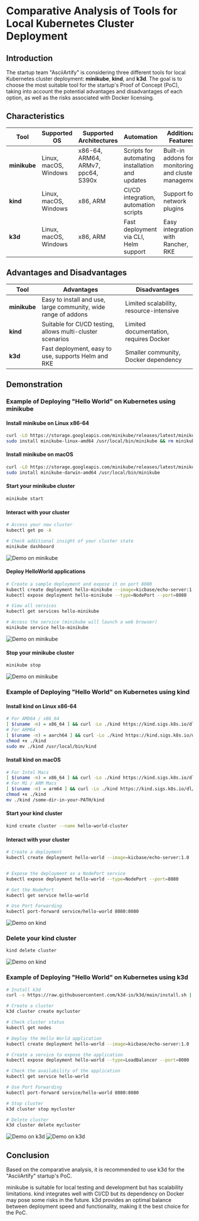 # Comparative Analysis of Tools for Local Kubernetes Cluster Deployment

## Introduction

The startup team "AsciiArtify" is considering three different tools for local Kubernetes cluster deployment: **minikube**, **kind**, and **k3d**. The goal is to choose the most suitable tool for the startup's Proof of Concept (PoC), taking into account the potential advantages and disadvantages of each option, as well as the risks associated with Docker licensing.

## Characteristics

| **Tool**     | **Supported OS**      | **Supported Architectures**        | **Automation**                                  | **Additional Features**                               |
|--------------|-----------------------|------------------------------------|-------------------------------------------------|-------------------------------------------------------|
| **minikube** | Linux, macOS, Windows | x86-64, ARM64, ARMv7, ppc64, S390x | Scripts for automating installation and updates | Built-in addons for monitoring and cluster management |
| **kind**     | Linux, macOS, Windows | x86, ARM                           | CI/CD integration, automation scripts           | Support for network plugins                           |
| **k3d**      | Linux, macOS, Windows | x86, ARM                           | Fast deployment via CLI, Helm support           | Easy integration with Rancher, RKE                    |

## Advantages and Disadvantages

| **Tool**     | **Advantages**                                                 | **Disadvantages**                       |
|--------------|----------------------------------------------------------------|-----------------------------------------|
| **minikube** | Easy to install and use, large community, wide range of addons | Limited scalability, resource-intensive |
| **kind**     | Suitable for CI/CD testing, allows multi-cluster scenarios     | Limited documentation, requires Docker  |
| **k3d**      | Fast deployment, easy to use, supports Helm and RKE            | Smaller community, Docker dependency    |

## Demonstration

### Example of Deploying "Hello World" on Kubernetes using minikube

#### Install minikube on Linux x86-64
```bash
curl -LO https://storage.googleapis.com/minikube/releases/latest/minikube-linux-amd64
sudo install minikube-linux-amd64 /usr/local/bin/minikube && rm minikube-linux-amd64
```

#### Install minikube on macOS
```bash
curl -LO https://storage.googleapis.com/minikube/releases/latest/minikube-darwin-amd64
sudo install minikube-darwin-amd64 /usr/local/bin/minikube
```
#### Start your minikube cluster
```bash
minikube start
```

#### Interact with your cluster
```bash
# Access your new cluster
kubectl get po -A

# Check additional insight of your cluster state
minikube dashboard
```
![Demo on minikube](demo-minikube-dashboard.png)

#### Deploy HelloWorld applications
```bash
# Create a sample deployment and expose it on port 8080
kubectl create deployment hello-minikube --image=kicbase/echo-server:1.0
kubectl expose deployment hello-minikube --type=NodePort --port=8080

# View all services
kubectl get services hello-minikube

# Access the service (minikube will launch a web browser)
minikube service hello-minikube
```
![Demo on minikube](demo-minikube-helloworld.png)

#### Stop your minikube cluster
```bash
minikube stop
```

![Demo on minikube](demo-minikube.gif)

### Example of Deploying "Hello World" on Kubernetes using kind

#### Install kind on Linux x86-64
```bash
# For AMD64 / x86_64
[ $(uname -m) = x86_64 ] && curl -Lo ./kind https://kind.sigs.k8s.io/dl/v0.24.0/kind-linux-amd64
# For ARM64
[ $(uname -m) = aarch64 ] && curl -Lo ./kind https://kind.sigs.k8s.io/dl/v0.24.0/kind-linux-arm64
chmod +x ./kind
sudo mv ./kind /usr/local/bin/kind
```

#### Install kind on macOS
```bash
# For Intel Macs
[ $(uname -m) = x86_64 ] && curl -Lo ./kind https://kind.sigs.k8s.io/dl/v0.24.0/kind-darwin-amd64
# For M1 / ARM Macs
[ $(uname -m) = arm64 ] && curl -Lo ./kind https://kind.sigs.k8s.io/dl/v0.24.0/kind-darwin-arm64
chmod +x ./kind
mv ./kind /some-dir-in-your-PATH/kind
```

#### Start your kind cluster
```bash
kind create cluster --name hello-world-cluster
```

#### Interact with your cluster
```bash
# Create a deployment
kubectl create deployment hello-world --image=kicbase/echo-server:1.0


# Expose the deployment as a NodePort service
kubectl expose deployment hello-world --type=NodePort --port=8080

# Get the NodePort
kubectl get service hello-world

# Use Port Forwarding
kubectl port-forward service/hello-world 8080:8080
```
![Demo on kind](demo-kind-helloworld.png)

### Delete your kind cluster
```bash
kind delete cluster
```

![Demo on kind](demo-kind.gif)


### Example of Deploying "Hello World" on Kubernetes using k3d

```bash
# Install k3d
curl -s https://raw.githubusercontent.com/k3d-io/k3d/main/install.sh | bash

# Create a cluster
k3d cluster create mycluster

# Check cluster status
kubectl get nodes

# Deploy the Hello World application
kubectl create deployment hello-world --image=kicbase/echo-server:1.0

# Create a service to expose the application
kubectl expose deployment hello-world --type=LoadBalancer --port=8080

# Check the availability of the application
kubectl get service hello-world

# Use Port Forwarding
kubectl port-forward service/hello-world 8080:8080

# Stop cluster
k3d cluster stop mycluster

# Delete cluster
k3d cluster delete mycluster
```
![Demo on k3d](demo-k3d-helloworld.png)
![Demo on k3d](demo-k3d.gif)

## Conclusion
Based on the comparative analysis, it is recommended to use k3d for the "AsciiArtify" startup's PoC.

minikube is suitable for local testing and development but has scalability limitations.
kind integrates well with CI/CD but its dependency on Docker may pose some risks in the future.
k3d provides an optimal balance between deployment speed and functionality, making it the best choice for the PoC.